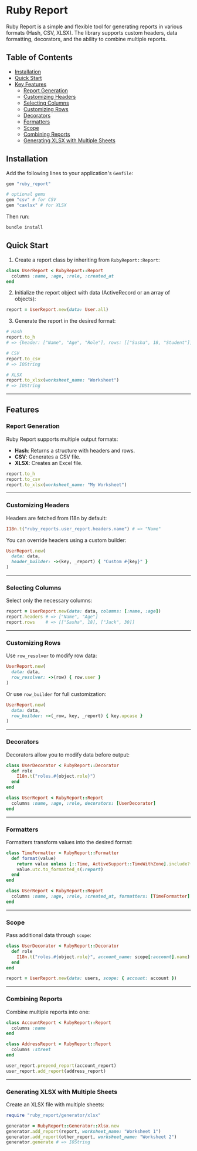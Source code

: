 # Ruby Report

Ruby Report is a simple and flexible tool for generating reports in various formats (Hash, CSV, XLSX). The library supports custom headers, data formatting, decorators, and the ability to combine multiple reports.

## Table of Contents

- [Installation](#installation)
- [Quick Start](#quick-start)
- [Key Features](#key-features)
  - [Report Generation](#report-generation)
  - [Customizing Headers](#customizing-headers)
  - [Selecting Columns](#selecting-columns)
  - [Customizing Rows](#customizing-rows)
  - [Decorators](#decorators)
  - [Formatters](#formatters)
  - [Scope](#scope)
  - [Combining Reports](#combining-reports)
  - [Generating XLSX with Multiple Sheets](#generating-xlsx-with-multiple-sheets)

## Installation

Add the following lines to your application's `Gemfile`:

```ruby
gem "ruby_report"

# optional gems
gem "csv" # for CSV
gem "caxlsx" # for XLSX
```

Then run:

```sh
bundle install
```

## Quick Start

1. Create a report class by inheriting from `RubyReport::Report`:

```ruby
class UserReport < RubyReport::Report
  columns :name, :age, :role, :created_at
end
```

2. Initialize the report object with data (ActiveRecord or an array of objects):

```ruby
report = UserReport.new(data: User.all)
```

3. Generate the report in the desired format:

```ruby
# Hash
report.to_h 
# => {header: ["Name", "Age", "Role"], rows: [["Sasha", 18, "Student"]]}

# CSV
report.to_csv 
# => IOString

# XLSX
report.to_xlsx(worksheet_name: "Worksheet") 
# => IOString
```

---

## Features

### Report Generation

Ruby Report supports multiple output formats:

- **Hash**: Returns a structure with headers and rows.
- **CSV**: Generates a CSV file.
- **XLSX**: Creates an Excel file.

```ruby
report.to_h
report.to_csv
report.to_xlsx(worksheet_name: "My Worksheet")
```

---

### Customizing Headers

Headers are fetched from I18n by default:

```ruby
I18n.t("ruby_reports.user_report.headers.name") # => "Name"
```

You can override headers using a custom builder:

```ruby
UserReport.new(
  data: data,
  header_builder: ->(key, _report) { "Custom #{key}" }
)
```

---

### Selecting Columns

Select only the necessary columns:

```ruby
report = UserReport.new(data: data, columns: [:name, :age])
report.headers # => ["Name", "Age"]
report.rows    # => [["Sasha", 18], ["Jack", 30]]
```

---

### Customizing Rows

Use `row_resolver` to modify row data:

```ruby
UserReport.new(
  data: data,
  row_resolver: ->(row) { row.user }
)
```

Or use `row_builder` for full customization:

```ruby
UserReport.new(
  data: data,
  row_builder: ->(_row, key, _report) { key.upcase }
)
```

---

### Decorators

Decorators allow you to modify data before output:

```ruby
class UserDecorator < RubyReport::Decorator
  def role
    I18n.t("roles.#{object.role}")
  end
end

class UserReport < RubyReport::Report
  columns :name, :age, :role, decorators: [UserDecorator]
end
```

---

### Formatters

Formatters transform values into the desired format:

```ruby
class TimeFormatter < RubyReport::Formatter
  def format(value)
    return value unless [::Time, ActiveSupport::TimeWithZone].include?(value.class)
    value.utc.to_formatted_s(:report)
  end
end

class UserReport < RubyReport::Report
  columns :name, :age, :role, :created_at, formatters: [TimeFormatter]
end
```

---

### Scope

Pass additional data through `scope`:

```ruby
class UserDecorator < RubyReport::Decorator
  def role
    I18n.t("roles.#{object.role}", account_name: scope[:account].name)
  end
end

report = UserReport.new(data: users, scope: { account: account })
```

---

### Combining Reports

Combine multiple reports into one:

```ruby
class AccountReport < RubyReport::Report
  columns :name
end

class AddressReport < RubyReport::Report
  columns :street
end

user_report.prepend_report(account_report)
user_report.add_report(address_report)
```

---

### Generating XLSX with Multiple Sheets

Create an XLSX file with multiple sheets:

```ruby
require "ruby_report/generator/xlsx"

generator = RubyReport::Generator::Xlsx.new
generator.add_report(report, worksheet_name: "Worksheet 1")
generator.add_report(other_report, worksheet_name: "Worksheet 2")
generator.generate # => IOString
```

